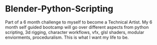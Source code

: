 # Blender-Python-Scripting
Part of a 6 month challenge to myself to become a Technical Artist. My 6 month self guided bootcamp will go over different aspects from python scripting, 3d rigging, character workflows, vfx, glsl shaders, modular enviorments, proceduralism.  This is what I want my life to be.
